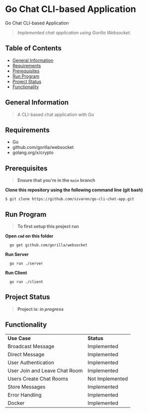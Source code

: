 # Go Chat CLI-based Application
Go Chat CLI-based Application

> _Implemented chat application using Gorilla Websocket._

## Table of Contents
* [General Information](#general-information)
* [Requirements](#requirements)
* [Prerequisites](#prerequisites)
* [Run Program](#run-program)
* [Project Status](#project-status)
* [Functionality](#functionality)

## General Information 
> A CLI-based chat application with Go 

## Requirements 
* Go
* github.com/gorilla/websocket
* golang.org/x/crypto

## Prerequisites
> **Ensure that you're in the `main` branch** </br>

**Clone this repository using the following command line (git bash)**
```
$ git clone https://github.com/sivaren/go-cli-chat-app.git 
```

## Run Program
> **To first setup this project run** </br>

**Open `cmd` on this folder**
```
  go get github.com/gorilla/websocket
```
**Run Server**
```
  go run ./server
```
**Run Client**
```
  go run ./client
```

## Project Status
> **Project is: _in progress_**

## Functionality
<table>
    <tr>
      <td><b>Use Case</b></td>
      <td><b>Status</b></td>
    </tr>
    <tr>
      <td>Broadcast Message</td>
      <td>Implemented</td>
    </tr>
    <tr>
      <td>Direct Message</td>
      <td>Implemented</td>
    </tr>
    <tr>
      <td>User Authentication</td>
      <td>Implemented</td>
    </tr>
    <tr>
      <td>User Join and Leave Chat Room</td>
      <td>Implemented</td>
    </tr>
    <tr>
      <td>Users Create Chat Rooms</td>
      <td>Not Implemented</td>
    </tr>
    <tr>
      <td>Store Messages</td>
      <td>Implemented</td>
    </tr>
    <tr>
      <td>Error Handling</td>
      <td>Implemented</td>
    </tr>
    <tr>
      <td>Docker</td>
      <td>Implemented</td>
    </tr>
</table>
